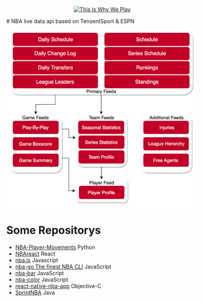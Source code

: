 <p align="center">
  <a href="">
     <img src="https://img.shields.io/badge/%F0%9F%8F%80-This%20Is%20Why%20We%20Play-blue.svg?&style=flat-square" alt="This Is Why We Play">
  </a>
</p>
# NBA live data api based on TensentSport & ESPN

![NBA](NBA-Data-Feeds.png)

# Some Repositorys
* <a href="https://github.com/linouk23/NBA-Player-Movements">NBA-Player-Movements<a/> Python
* <a href="https://github.com/jbkuczma/NBAreact">NBAreact<a/> React
* <a href="https://github.com/kshvmdn/nba.js">nba.js<a/> Javascript
* <a href="https://github.com/xxhomey19/nba-go">nba-go The finest NBA CLI<a/> JavaScript
* <a href="https://github.com/xxhomey19/nba-bar">nba-bar<a/> JavaScript
* <a href="https://github.com/xxhomey19/nba-color">nba-color<a/> JavaScript
* <a href="https://github.com/wwayne/react-native-nba-app">react-native-nba-app<a/> Objective-C 
* <a href="https://github.com/smuyyh/SprintNBA">SprintNBA<a/> Java